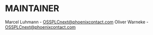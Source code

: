 # MAINTAINER

Marcel Luhmann - OSSPLCnext@phoenixcontact.com
Oliver Warneke - OSSPLCnext@phoenixcontact.com
